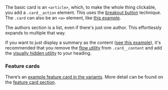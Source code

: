 The basic card is an `<article>`, which, to make the whole thing clickable, you
add a `.card__action` element. This uses the [breakout
button](https://piccalil.li/tutorial/create-a-semantic-break-out-button-to-make-an-entire-element-clickable/)
technique. The `.card` can also be an `<a>` element, like [this
example](#path-card).

The authors section is a list, even if there's just one author. This
effortlessly expands to multiple that way.

If you want to just display a summary as the content ([see this
example](#with-a-visually-hidden-heading)), it's recommended that you remove
the [flow utility](/design-system/css-utilities/#flow) from `.card__content`
and add the [visually hidden
utility](/design-system/css-utilities/#visually-hidden) to your heading.

### Feature cards

There’s an [example feature card in the variants](#feature-card). More detail
can be found on the [feature card section](/design-system/component/feature-card/).
